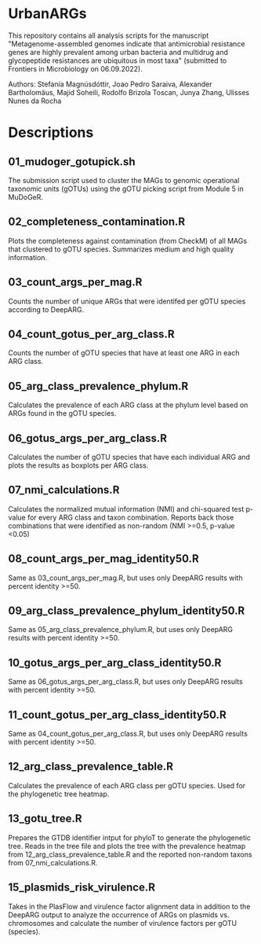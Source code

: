 # UrbanARGs

This repository contains all analysis scripts for the manuscript "Metagenome-assembled genomes indicate that antimicrobial resistance genes are highly prevalent among urban bacteria and multidrug and glycopeptide resistances are ubiquitous in most taxa" (submitted to Frontiers in Microbiology on 06.09.2022).

Authors: Stefanía Magnúsdóttir, Joao Pedro Saraiva, Alexander Bartholomäus, Majid Soheili, Rodolfo Brizola Toscan, Junya Zhang, Ulisses Nunes da Rocha


# Descriptions
## 01_mudoger_gotupick.sh
The submission script used to cluster the MAGs to genomic operational taxonomic units (gOTUs) using the gOTU picking script from Module 5 in MuDoGeR.

## 02_completeness_contamination.R
Plots the completeness against contamination (from CheckM) of all MAGs that clustered to gOTU species. Summarizes medium and high quality information.

## 03_count_args_per_mag.R
Counts the number of unique ARGs that were identifed per gOTU species according to DeepARG.

## 04_count_gotus_per_arg_class.R
Counts the number of gOTU species that have at least one ARG in each ARG class.

## 05_arg_class_prevalence_phylum.R
Calculates the prevalence of each ARG class at the phylum level based on ARGs found in the gOTU species.

## 06_gotus_args_per_arg_class.R
Calculates the number of gOTU species that have each individual ARG and plots the results as boxplots per ARG class.

## 07_nmi_calculations.R
Calculates the normalized mutual information (NMI) and chi-squared test p-value for every ARG class and taxon combination. Reports back those combinations that were identified as non-random (NMI >=0.5, p-value <0.05)

## 08_count_args_per_mag_identity50.R
Same as 03_count_args_per_mag.R, but uses only DeepARG results with percent identity >=50.

## 09_arg_class_prevalence_phylum_identity50.R
Same as 05_arg_class_prevalence_phylum.R, but uses only DeepARG results with percent identity >=50.

## 10_gotus_args_per_arg_class_identity50.R
Same as 06_gotus_args_per_arg_class.R, but uses only DeepARG results with percent identity >=50.

## 11_count_gotus_per_arg_class_identity50.R
Same as 04_count_gotus_per_arg_class.R, but uses only DeepARG results with percent identity >=50.

## 12_arg_class_prevalence_table.R
Calculates the prevalence of each ARG class per gOTU species. Used for the phylogenetic tree heatmap.

## 13_gotu_tree.R
Prepares the GTDB identifier intput for phyloT to generate the phylogenetic tree. Reads in the tree file and plots the tree with the prevalence heatmap from 
12_arg_class_prevalence_table.R and the reported non-random taxons from 07_nmi_calculations.R.

## 15_plasmids_risk_virulence.R
Takes in the PlasFlow and virulence factor alignment data in addition to the DeepARG output to analyze the occurrence of ARGs on plasmids vs. chromosomes and calculate the number of virulence factors per gOTU (species).
